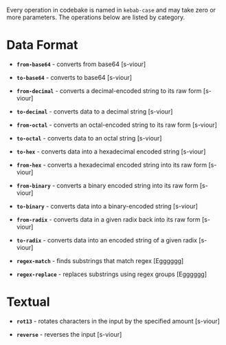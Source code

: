 Every operation in codebake is named in `kebab-case` and may take zero or more parameters. The operations below are listed by category.


# Data Format

* **`from-base64`** - converts from base64 [s-viour]

* **`to-base64`** - converts to base64 [s-viour]

* **`from-decimal`** - converts a decimal-encoded string to its raw form [s-viour]

* **`to-decimal`** - converts data to a decimal string [s-viour]

* **`from-octal`** - converts an octal-encoded string to its raw form [s-viour]

* **`to-octal`** - converts data to an octal string [s-viour]

* **`to-hex`** - converts data into a hexadecimal encoded string [s-viour]

* **`from-hex`** - converts a hexadecimal encoded string into its raw form [s-viour]

* **`from-binary`** - converts a binary encoded string into its raw form [s-viour]

* **`to-binary`** - converts data into a binary-encoded string [s-viour]

* **`from-radix`** - converts data in a given radix back into its raw form [s-viour]

* **`to-radix`** - converts data into an encoded string of a given radix [s-viour]

* **`regex-match`** - finds substrings that match regex [Egggggg]

* **`regex-replace`** - replaces substrings using regex groups [Egggggg]


# Textual

* **`rot13`** - rotates characters in the input by the specified amount [s-viour]

* **`reverse`** - reverses the input [s-viour]
